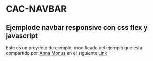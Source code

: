 # CAC-NAVBAR
## Ejemplode navbar responsive con css flex y javascript

Este es un proyecto de ejemplo, modificado del ejemplo que esta compartido por [Anna Monus](https://tutsplus.com/authors/anna-monus?_ga=2.41656866.1085574612.1633216413-1874180559.1628470530) en el siguiente [Link](https://webdesign.tutsplus.com/es/tutorials/how-to-build-a-responsive-navigation-bar-with-flexbox--cms-33535)
